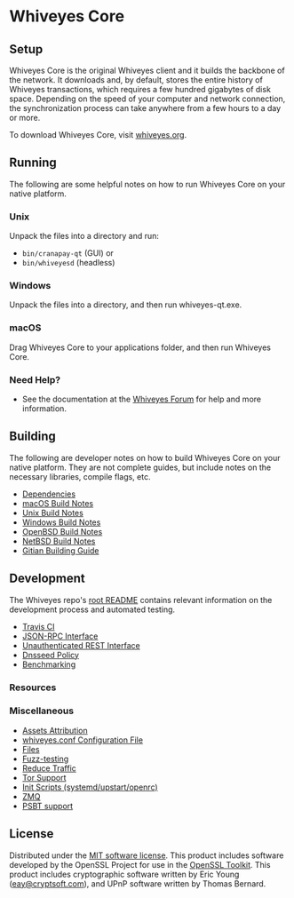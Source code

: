 Whiveyes Core
=============

Setup
---------------------
Whiveyes Core is the original Whiveyes client and it builds the backbone of the network. It downloads and, by default, stores the entire history of Whiveyes transactions, which requires a few hundred gigabytes of disk space. Depending on the speed of your computer and network connection, the synchronization process can take anywhere from a few hours to a day or more.

To download Whiveyes Core, visit [whiveyes.org](https://whiveyes.org/).

Running
---------------------
The following are some helpful notes on how to run Whiveyes Core on your native platform.

### Unix

Unpack the files into a directory and run:

- `bin/cranapay-qt` (GUI) or
- `bin/whiveyesd` (headless)

### Windows

Unpack the files into a directory, and then run whiveyes-qt.exe.

### macOS

Drag Whiveyes Core to your applications folder, and then run Whiveyes Core.

### Need Help?

* See the documentation at the [Whiveyes Forum](https://forum.whiveyes.org)
for help and more information.

Building
---------------------
The following are developer notes on how to build Whiveyes Core on your native platform. They are not complete guides, but include notes on the necessary libraries, compile flags, etc.

- [Dependencies](dependencies.md)
- [macOS Build Notes](build-osx.md)
- [Unix Build Notes](build-unix.md)
- [Windows Build Notes](build-windows.md)
- [OpenBSD Build Notes](build-openbsd.md)
- [NetBSD Build Notes](build-netbsd.md)
- [Gitian Building Guide](gitian-building.md)

Development
---------------------
The Whiveyes repo's [root README](/README.md) contains relevant information on the development process and automated testing.

- [Travis CI](travis-ci.md)
- [JSON-RPC Interface](JSON-RPC-interface.md)
- [Unauthenticated REST Interface](REST-interface.md)
- [Dnsseed Policy](dnsseed-policy.md)
- [Benchmarking](benchmarking.md)

### Resources

### Miscellaneous
- [Assets Attribution](assets-attribution.md)
- [whiveyes.conf Configuration File](whiveyes-conf.md)
- [Files](files.md)
- [Fuzz-testing](fuzzing.md)
- [Reduce Traffic](reduce-traffic.md)
- [Tor Support](tor.md)
- [Init Scripts (systemd/upstart/openrc)](init.md)
- [ZMQ](zmq.md)
- [PSBT support](psbt.md)

License
---------------------
Distributed under the [MIT software license](/COPYING).
This product includes software developed by the OpenSSL Project for use in the [OpenSSL Toolkit](https://www.openssl.org/). This product includes
cryptographic software written by Eric Young ([eay@cryptsoft.com](mailto:eay@cryptsoft.com)), and UPnP software written by Thomas Bernard.
